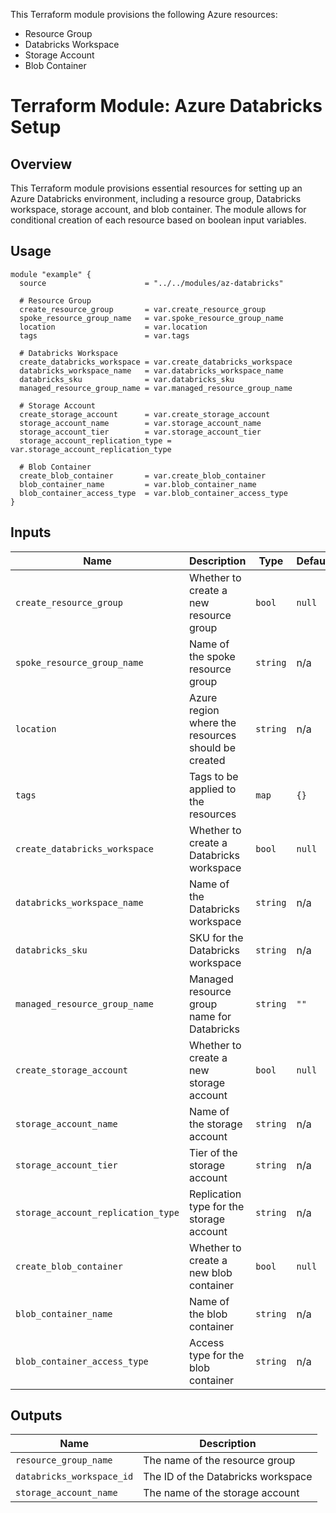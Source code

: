 
This Terraform module provisions the following Azure resources:
- Resource Group
- Databricks Workspace
- Storage Account
- Blob Container


# Terraform Module: Azure Databricks Setup

## Overview

This Terraform module provisions essential resources for setting up an Azure Databricks environment, including a resource group, Databricks workspace, storage account, and blob container. The module allows for conditional creation of each resource based on boolean input variables.

## Usage

```hcl
module "example" {
  source                      = "../../modules/az-databricks"
  
  # Resource Group
  create_resource_group       = var.create_resource_group
  spoke_resource_group_name   = var.spoke_resource_group_name
  location                    = var.location
  tags                        = var.tags

  # Databricks Workspace
  create_databricks_workspace = var.create_databricks_workspace
  databricks_workspace_name   = var.databricks_workspace_name
  databricks_sku              = var.databricks_sku
  managed_resource_group_name = var.managed_resource_group_name

  # Storage Account
  create_storage_account      = var.create_storage_account
  storage_account_name        = var.storage_account_name
  storage_account_tier        = var.storage_account_tier
  storage_account_replication_type = var.storage_account_replication_type

  # Blob Container
  create_blob_container       = var.create_blob_container
  blob_container_name         = var.blob_container_name
  blob_container_access_type  = var.blob_container_access_type
}
```

## Inputs

| Name                             | Description                                            | Type    | Default | Required |
|----------------------------------|--------------------------------------------------------|---------|---------|----------|
| `create_resource_group`          | Whether to create a new resource group                 | `bool`  | `null`  | yes      |
| `spoke_resource_group_name`      | Name of the spoke resource group                       | `string`| n/a     | yes      |
| `location`                       | Azure region where the resources should be created     | `string`| n/a     | yes      |
| `tags`                           | Tags to be applied to the resources                    | `map`   | `{}`    | no       |
| `create_databricks_workspace`    | Whether to create a Databricks workspace               | `bool`  | `null`  | yes      |
| `databricks_workspace_name`      | Name of the Databricks workspace                       | `string`| n/a     | yes      |
| `databricks_sku`                 | SKU for the Databricks workspace                       | `string`| n/a     | yes      |
| `managed_resource_group_name`    | Managed resource group name for Databricks             | `string`| `""`    | no       |
| `create_storage_account`         | Whether to create a new storage account                | `bool`  | `null`  | yes      |
| `storage_account_name`           | Name of the storage account                            | `string`| n/a     | yes      |
| `storage_account_tier`           | Tier of the storage account                            | `string`| n/a     | yes      |
| `storage_account_replication_type`| Replication type for the storage account               | `string`| n/a     | yes      |
| `create_blob_container`          | Whether to create a new blob container                 | `bool`  | `null`  | yes      |
| `blob_container_name`            | Name of the blob container                             | `string`| n/a     | yes      |
| `blob_container_access_type`     | Access type for the blob container                     | `string`| n/a     | yes      |

## Outputs

| Name                      | Description                                |
|---------------------------|--------------------------------------------|
| `resource_group_name`     | The name of the resource group             |
| `databricks_workspace_id` | The ID of the Databricks workspace         |
| `storage_account_name`    | The name of the storage account            |
